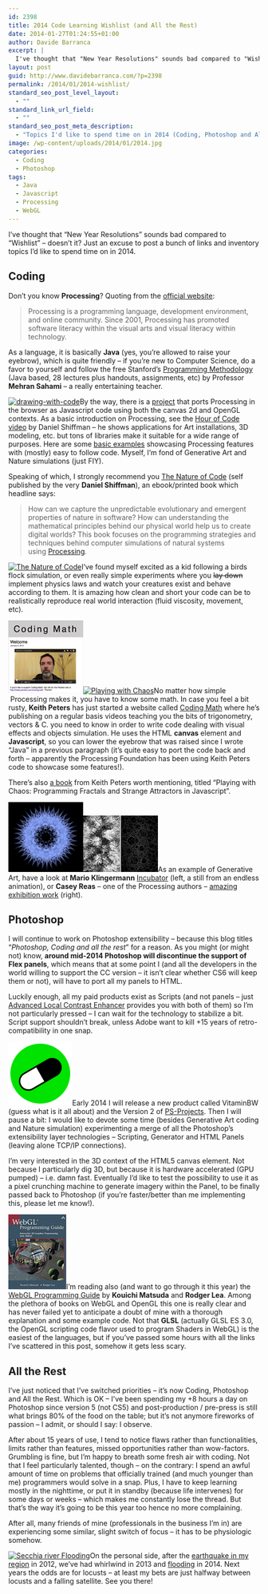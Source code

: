 ```yaml
---
id: 2398
title: 2014 Code Learning Wishlist (and All the Rest)
date: 2014-01-27T01:24:55+01:00
author: Davide Barranca
excerpt: |
  I've thought that "New Year Resolutions" sounds bad compared to "Wishlist" - doesn't it? Just an excuse to post a bunch of links and inventory topics I'd like to spend time on in 2014.
layout: post
guid: http://www.davidebarranca.com/?p=2398
permalink: /2014/01/2014-wishlist/
standard_seo_post_level_layout:
  - ""
standard_link_url_field:
  - ""
standard_seo_post_meta_description:
  - "Topics I'd like to spend time on in 2014 (Coding, Photoshop and All the Rest)"
image: /wp-content/uploads/2014/01/2014.jpg
categories:
  - Coding
  - Photoshop
tags:
  - Java
  - Javascript
  - Processing
  - WebGL
---
```

<div class="pf-content">
  <p>
    I&#8217;ve thought that &#8220;New Year Resolutions&#8221; sounds bad compared to &#8220;Wishlist&#8221; &#8211; doesn&#8217;t it? Just an excuse to post a bunch of links and inventory topics I&#8217;d like to spend time on in 2014.<br /> <!--more-->
  </p>

  <h2>
    Coding
  </h2>

  <p>
    Don&#8217;t you know <strong>Processing</strong>? Quoting from the <a title="Processing Foundation" href="http://www.processing.org" target="_blank">official website</a>:
  </p>

  <blockquote>
    <p>
      Processing is a programming language, development environment, and online community. Since 2001, Processing has promoted software literacy within the visual arts and visual literacy within technology.
    </p>
  </blockquote>

  <p>
    As a language, it is basically <strong>Java</strong> (yes, you&#8217;re allowed to raise your eyebrow), which is quite friendly &#8211; if you&#8217;re new to Computer Science, do a favor to yourself and follow the free Stanford&#8217;s <a title="Programming Methodology on Stanford" href="http://see.stanford.edu/see/courseinfo.aspx?coll=824a47e1-135f-4508-a5aa-866adcae1111" target="_blank">Programming Methodology</a> (Java based, 28 lectures plus handouts, assignments, etc) by Professor <strong>Mehran Sahami</strong> &#8211; a really entertaining teacher.
  </p>

  <p>
    <a title="Processing's Hour of Code" href="http://hello.processing.org" target="_blank"><img class="alignleft size-thumbnail wp-image-2400" title="Processing's Hour of Code" alt="drawing-with-code" src="/wp-content/uploads/2014/01/drawing-with-code-150x112.jpg" width="150" height="112" srcset="/wp-content/uploads/2014/01/drawing-with-code-150x112.jpg 150w, /wp-content/uploads/2014/01/drawing-with-code-300x225.jpg 300w, /wp-content/uploads/2014/01/drawing-with-code.jpg 392w" sizes="(max-width: 150px) 100vw, 150px" /></a>By the way, there is a <a title="ProcessingJS" href="http://processingjs.org" target="_blank">project</a> that ports Processing in the browser as Javascript code using both the canvas 2d and OpenGL contexts. As a basic introduction on Processing, see the <a title="Processing's Hour of Code" href="http://hello.processing.org" target="_blank">Hour of Code video</a> by Daniel Shiffman &#8211; he shows applications for Art installations, 3D modeling, etc. but tons of libraries make it suitable for a wide range of purposes. Here are some <a title="Processing examples" href="http://processing.org/examples/" target="_blank">basic examples</a> showcasing Processing features with (mostly) easy to follow code. Myself, I&#8217;m fond of Generative Art and Nature simulations (just FIY).
  </p>

  <p>
    Speaking of which, I strongly recommend you <a title="The Nature of Code" href="http://natureofcode.com" target="_blank">The Nature of Code</a> (self published by the very <strong>Daniel Shiffman</strong>), an ebook/printed book which headline says:
  </p>

  <blockquote>
    <p>
      How can we capture the unpredictable evolutionary and emergent properties of nature in software? How can understanding the mathematical principles behind our physical world help us to create digital worlds? This book focuses on the programming strategies and techniques behind computer simulations of natural systems using <a href="http://www.processing.org/">Processing</a>.
    </p>
  </blockquote>

  <p>
    <a title="The Nature of Code" href="http://natureofcode.com" target="_blank"><img class="alignright size-thumbnail wp-image-2405" title="Daniel Shiffman's The Nature of Code" alt="The Nature of Code" src="/wp-content/uploads/2014/01/7749029626_04c08b4bed-150x112.jpg" width="150" height="112" srcset="/wp-content/uploads/2014/01/7749029626_04c08b4bed-150x112.jpg 150w, /wp-content/uploads/2014/01/7749029626_04c08b4bed-300x225.jpg 300w, /wp-content/uploads/2014/01/7749029626_04c08b4bed.jpg 500w" sizes="(max-width: 150px) 100vw, 150px" /></a>I&#8217;ve found myself excited as a kid following a birds flock simulation, or even really simple experiments where you <del>lay down</del> implement physics laws and watch your creatures exist and behave according to them. It is amazing how clean and short your code can be to realistically reproduce real world interaction (fluid viscosity, movement, etc).
  </p>

  <p>
    <a title="Coding Math" href="http://codingmath.com" target="_blank"><img class="alignleft size-full wp-image-2408" title="Keith Peters' Coding Math" alt="CodingMath" src="/wp-content/uploads/2014/01/CodingMath.png" width="150" height="146" /></a><a href="http://www.amazon.com/Playing-Chaos-Programming-Attractors-JavaScript-ebook/dp/B00FA9CX2Y/"><img class="alignright size-thumbnail wp-image-2426" alt="Playing with Chaos" src="/wp-content/uploads/2014/01/41irAMY9ktL._BO2204203200_PIsitb-sticker-arrow-clickTopRight35-76_AA278_PIkin4BottomRight-6922_AA300_SH20_OU01_-150x150.jpg" width="150" height="150" srcset="/wp-content/uploads/2014/01/41irAMY9ktL._BO2204203200_PIsitb-sticker-arrow-clickTopRight35-76_AA278_PIkin4BottomRight-6922_AA300_SH20_OU01_-150x150.jpg 150w, /wp-content/uploads/2014/01/41irAMY9ktL._BO2204203200_PIsitb-sticker-arrow-clickTopRight35-76_AA278_PIkin4BottomRight-6922_AA300_SH20_OU01_.jpg 300w" sizes="(max-width: 150px) 100vw, 150px" /></a>No matter how simple  Processing makes it, you have to know some math. In case you feel a bit rusty, <strong>Keith Peters</strong> has just started a website called <a title="Coding Math" href="http://codingmath.com" target="_blank">Coding Math</a> where he&#8217;s publishing on a regular basis videos teaching you the bits of trigonometry, vectors & C. you need to know in order to write code dealing with visual effects and objects simulation. He uses the HTML <strong>canvas</strong> element and <strong>Javascript</strong>, so you can lower the eyebrow that was raised since I wrote &#8220;Java&#8221; in a previous paragraph (it&#8217;s quite easy to port the code back and forth &#8211; apparently the Processing Foundation has been using Keith Peters code to showcase some features!).
  </p>

  <p>
    There&#8217;s also <a title="Playing with Chaos" href="http://www.amazon.com/Playing-Chaos-Programming-Attractors-JavaScript-ebook/dp/B00FA9CX2Y/" target="_blank">a book</a> from Keith Peters worth mentioning, titled &#8220;Playing with Chaos: Programming Fractals and Strange Attractors in Javascript&#8221;.
  </p>

  <p>
    <a href="http://incubator.quasimondo.com"><img class="alignleft size-full wp-image-2409" title="Mario Klingermann (Quasimondo)" alt="Ornamism" src="/wp-content/uploads/2014/01/Ornamism.png" width="150" height="140" /></a><a href="http://reas.com"><img class="alignright size-full wp-image-2410" title="Casey Reas" alt="Reas" src="/wp-content/uploads/2014/01/Reas.png" width="150" height="113" /></a>As an example of Generative Art, have a look at <strong>Mario Klingermann</strong> <a title="Quasimondo" href="http://incubator.quasimondo.com" target="_blank">Incubator</a> (left, a still from an endless animation), or <strong>Casey Reas</strong> &#8211; one of the Processing authors &#8211; <a title="Casey Reas" href="http://reas.com" target="_blank">amazing exhibition work</a> (right).
  </p>

  <h2>
    Photoshop
  </h2>

  <p>
    I will continue to work on Photoshop extensibility &#8211; because this blog titles &#8220;<em>Photoshop, Coding and all the rest</em>&#8221; for a reason. As you might (or might not) know, <strong>around mid-2014 Photoshop will discontinue the support of Flex panels</strong>, which means that at some point I (and all the developers in the world willing to support the CC version &#8211; it isn&#8217;t clear whether CS6 will keep them or not), will have to port all my panels to HTML.
  </p>

  <p>
    Luckily enough, all my paid products exist as Scripts (and not panels &#8211; just <a title="ALCE" href="http://cs-extensions.com/alce-advanced-local-contrast-enhancer/" target="_blank">Advanced Local Contrast Enhancer</a> provides you with both of them) so I&#8217;m not particularly pressed &#8211; I can wait for the technology to stabilize a bit. Script support shouldn&#8217;t break, unless Adobe want to kill +15 years of retro-compatibility in one snap.
  </p>

  <p>
    <img class="alignleft size-full wp-image-2342" alt="VitaminBW_icon_120" src="/wp-content/uploads/2013/11/VitaminBW_icon_120.png" width="128" height="128" />Early 2014 I will release a new product called VitaminBW (guess what is it all about) and the Version 2 of <a title="‘PS Projects’ for Photoshop CC/CS6" href="/2013/10/introducing-ps-projects-for-photoshop-cc-cs6/" target="_blank">PS-Projects</a>. Then I will pause a bit: I would like to devote some time (besides Generative Art coding and Nature simulation) experimenting a merge of all the Photoshop&#8217;s extensibility layer technologies &#8211; Scripting, Generator and HTML Panels (leaving alone TCP/IP connections).
  </p>

  <p>
    I&#8217;m very interested in the 3D context of the HTML5 canvas element. Not because I particularly dig 3D, but because it is hardware accelerated (GPU pumped) &#8211; i.e. damn fast. Eventually I&#8217;d like to test the possibility to use it as a pixel crunching machine to generate imagery within the Panel, to be finally passed back to Photoshop (if you&#8217;re faster/better than me implementing this, please let me know!).
  </p>

  <p>
    <a href="http://www.amazon.com/WebGL-Programming-Guide-Interactive-Graphics-ebook/dp/B00DS74080/ref=tmm_kin_title_0"><img class="alignleft size-full wp-image-2417" alt="WebGL Programming Guide" src="/wp-content/uploads/2014/01/WebGL.png" width="116" height="150" /></a>I&#8217;m reading also (and want to go through it this year) the <a title="WebGL Programming Guide" href="http://www.amazon.com/WebGL-Programming-Guide-Interactive-Graphics-ebook/dp/B00DS74080/ref=tmm_kin_title_0" target="_blank">WebGL Programming Guide</a> by <strong>Kouichi Matsuda</strong> and <strong>Rodger Lea</strong>. Among the plethora of books on WebGL and OpenGL this one is really clear and has never failed yet to anticipate a doubt of mine with a thorough explanation and some example code. Not that <strong>GLSL</strong> (actually GLSL ES 3.0, the OpenGL scripting code flavor used to program Shaders in WebGL) is the easiest of the languages, but if you&#8217;ve passed some hours with all the links I&#8217;ve scattered in this post, somehow it gets less scary.
  </p>

  <h2>
    All the Rest
  </h2>

  <p>
    I&#8217;ve just noticed that I&#8217;ve switched priorities &#8211; it&#8217;s now Coding, Photoshop and All the Rest. Which is OK &#8211; I&#8217;ve been spending my +8 hours a day on Photoshop since version 5 (not CS5) and post-production / pre-press is still what brings 80% of the food on the table; but it&#8217;s not anymore fireworks of passion &#8211; I admit, or should I say: I observe.
  </p>

  <p>
    After about 15 years of use, I tend to notice flaws rather than functionalities, limits rather than features, missed opportunities rather than wow-factors. Grumbling is fine, but I&#8217;m happy to breath some fresh air with coding. Not that I feel particularly talented, though &#8211; on the contrary: I spend an awful amount of time on problems that officially trained (and much younger than me) programmers would solve in a snap. Plus, I have to keep learning mostly in the nighttime, or put it in standby (because life intervenes) for some days or weeks &#8211; which makes me constantly lose the thread. But that&#8217;s the way it&#8217;s going to be this year too hence no more complaining.
  </p>

  <p>
    After all, many friends of mine (professionals in the business I&#8217;m in) are experiencing some similar, slight switch of focus &#8211; it has to be physiologic somehow.
  </p>

  <p>
    <a href="/wp-content/uploads/2014/01/alluvione.jpg" target="_blank"><img class="alignleft size-thumbnail wp-image-2427" alt="Secchia river Flooding " src="/wp-content/uploads/2014/01/alluvione-150x112.jpg" width="150" height="112" srcset="/wp-content/uploads/2014/01/alluvione-150x112.jpg 150w, /wp-content/uploads/2014/01/alluvione-300x225.jpg 300w, /wp-content/uploads/2014/01/alluvione.jpg 960w" sizes="(max-width: 150px) 100vw, 150px" /></a>On the personal side, after the <a title="Earthquake down time" href="/2012/06/earthquake-italy-emilia-romagna/" target="_blank">earthquake in my region</a> in 2012, we&#8217;ve had whirlwind in 2013 and <a title="#allertameteoER #alluvioneMO" href="http://sulpanaro.net/2014/01/25/foto-le-campagne-allagate-demilia-tra-camposanto-e-cavezzo-prima/" target="_blank">flooding</a> in 2014. Next years the odds are for locusts &#8211; at least my bets are just halfway between locusts and a falling satellite. See you there!
  </p>

  <p>
    &nbsp;
  </p>
</div>
